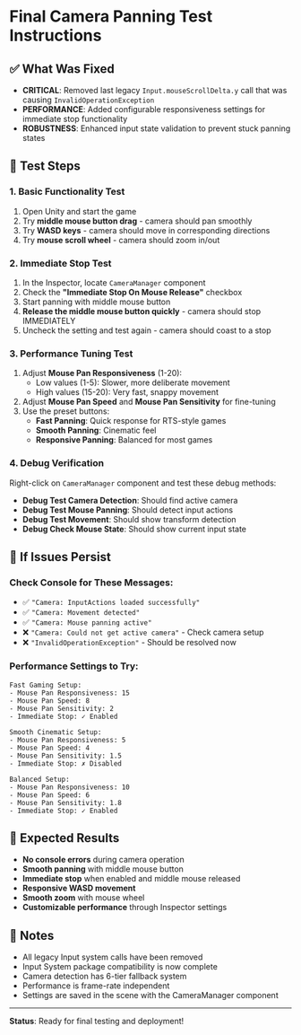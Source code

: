 # Final Camera Panning Test Instructions

## ✅ What Was Fixed
- **CRITICAL**: Removed last legacy `Input.mouseScrollDelta.y` call that was causing `InvalidOperationException`
- **PERFORMANCE**: Added configurable responsiveness settings for immediate stop functionality
- **ROBUSTNESS**: Enhanced input state validation to prevent stuck panning states

## 🧪 Test Steps

### 1. Basic Functionality Test
1. Open Unity and start the game
2. Try **middle mouse button drag** - camera should pan smoothly
3. Try **WASD keys** - camera should move in corresponding directions
4. Try **mouse scroll wheel** - camera should zoom in/out

### 2. Immediate Stop Test
1. In the Inspector, locate `CameraManager` component
2. Check the **"Immediate Stop On Mouse Release"** checkbox
3. Start panning with middle mouse button
4. **Release the middle mouse button quickly** - camera should stop IMMEDIATELY
5. Uncheck the setting and test again - camera should coast to a stop

### 3. Performance Tuning Test
1. Adjust **Mouse Pan Responsiveness** (1-20):
   - Low values (1-5): Slower, more deliberate movement
   - High values (15-20): Very fast, snappy movement
2. Adjust **Mouse Pan Speed** and **Mouse Pan Sensitivity** for fine-tuning
3. Use the preset buttons:
   - **Fast Panning**: Quick response for RTS-style games
   - **Smooth Panning**: Cinematic feel
   - **Responsive Panning**: Balanced for most games

### 4. Debug Verification
Right-click on `CameraManager` component and test these debug methods:
- **Debug Test Camera Detection**: Should find active camera
- **Debug Test Mouse Panning**: Should detect input actions
- **Debug Test Movement**: Should show transform detection
- **Debug Check Mouse State**: Should show current input state

## 🚨 If Issues Persist

### Check Console for These Messages:
- ✅ `"Camera: InputActions loaded successfully"`
- ✅ `"Camera: Movement detected"`
- ✅ `"Camera: Mouse panning active"`
- ❌ `"Camera: Could not get active camera"` - Check camera setup
- ❌ `"InvalidOperationException"` - Should be resolved now

### Performance Settings to Try:
```
Fast Gaming Setup:
- Mouse Pan Responsiveness: 15
- Mouse Pan Speed: 8
- Mouse Pan Sensitivity: 2
- Immediate Stop: ✓ Enabled

Smooth Cinematic Setup:
- Mouse Pan Responsiveness: 5
- Mouse Pan Speed: 4
- Mouse Pan Sensitivity: 1.5
- Immediate Stop: ✗ Disabled

Balanced Setup:
- Mouse Pan Responsiveness: 10
- Mouse Pan Speed: 6
- Mouse Pan Sensitivity: 1.8
- Immediate Stop: ✓ Enabled
```

## 🎯 Expected Results
- **No console errors** during camera operation
- **Smooth panning** with middle mouse button
- **Immediate stop** when enabled and middle mouse released
- **Responsive WASD movement** 
- **Smooth zoom** with mouse wheel
- **Customizable performance** through Inspector settings

## 📝 Notes
- All legacy Input system calls have been removed
- Input System package compatibility is now complete
- Camera detection has 6-tier fallback system
- Performance is frame-rate independent
- Settings are saved in the scene with the CameraManager component

---
**Status**: Ready for final testing and deployment!
